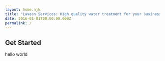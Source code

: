 ```yaml
---
layout: home.njk
title: "Lavean Services: High quality water treatment for your business."
date: 2016-01-01T00:00:00.000Z
permalink: /
---
```


## Get Started 

hello world